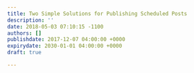 ```yaml
---
title: Two Simple Solutions for Publishing Scheduled Posts
description: ''
date: 2018-05-03 07:10:15 -1100
authors: []
publishdate: 2017-12-07 04:00:00 +0000
expirydate: 2030-01-01 04:00:00 +0000
draft: true

---
```

